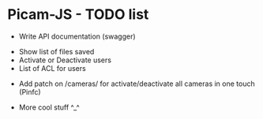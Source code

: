 # Picam-JS - TODO list
- Write API documentation (swagger)
* Show list of files saved
* Activate or Deactivate users
* List of ACL for users
- Add patch on /cameras/ for activate/deactivate all cameras in one touch (Pinfc)
* More cool stuff ^_^